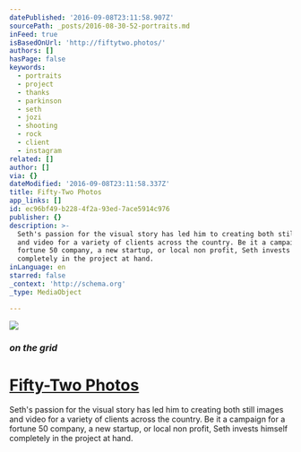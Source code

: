 ```yaml
---
datePublished: '2016-09-08T23:11:58.907Z'
sourcePath: _posts/2016-08-30-52-portraits.md
inFeed: true
isBasedOnUrl: 'http://fiftytwo.photos/'
authors: []
hasPage: false
keywords:
  - portraits
  - project
  - thanks
  - parkinson
  - seth
  - jozi
  - shooting
  - rock
  - client
  - instagram
related: []
author: []
via: {}
dateModified: '2016-09-08T23:11:58.337Z'
title: Fifty-Two Photos
app_links: []
id: ec96bf49-b228-4f2a-93ed-7ace5914c976
publisher: {}
description: >-
  Seth's passion for the visual story has led him to creating both still images
  and video for a variety of clients across the country. Be it a campaign for a
  fortune 50 company, a new startup, or local non profit, Seth invests himself
  completely in the project at hand.
inLanguage: en
starred: false
_context: 'http://schema.org'
_type: MediaObject

---
```

![](https://the-grid-user-content.s3-us-west-2.amazonaws.com/8324d081-79fb-4e5e-b118-a2ce55803ded.png)

### _on the grid_

# [Fifty-Two Photos][0]

Seth's passion for the visual story has led him to creating both still images and video for a variety of clients across the country. Be it a campaign for a fortune 50 company, a new startup, or local non profit, Seth invests himself completely in the project at hand.

[0]: http://fiftytwo.photos/ "Fifty Two Photos"